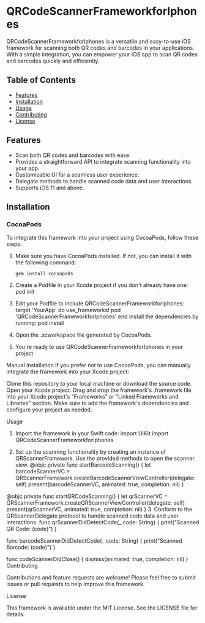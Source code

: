 # QRCodeScannerFrameworkforIphones

QRCodeScannerFrameworkforIphones is a versatile and easy-to-use iOS framework for scanning both QR codes and barcodes in your applications. With a simple integration, you can empower your iOS app to scan QR codes and barcodes quickly and efficiently.

## Table of Contents

- [Features](#features)
- [Installation](#installation)
- [Usage](#usage)
- [Contributing](#contributing)
- [License](#license)

## Features

- Scan both QR codes and barcodes with ease.
- Provides a straightforward API to integrate scanning functionality into your app.
- Customizable UI for a seamless user experience.
- Delegate methods to handle scanned code data and user interactions.
- Supports iOS 11 and above.

## Installation

### CocoaPods

To integrate this framework into your project using CocoaPods, follow these steps:

1. Make sure you have CocoaPods installed. If not, you can install it with the following command:

   ```shell
   gem install cocoapods
2. Create a Podfile in your Xcode project if you don't already have one:
pod init
3. Edit your Podfile to include QRCodeScannerFrameworkforIphones:
target 'YourApp' do
  use_frameworks!
  pod 'QRCodeScannerFrameworkforIphones'
end
Install the dependencies by running:
pod install
4. Open the .xcworkspace file generated by CocoaPods.
5. You're ready to use QRCodeScannerFrameworkforIphones in your project

Manual Installation
If you prefer not to use CocoaPods, you can manually integrate the framework into your Xcode project:

Clone this repository to your local machine or download the source code.
Open your Xcode project.
Drag and drop the framework's .framework file into your Xcode project's "Frameworks" or "Linked Frameworks and Libraries" section.
Make sure to add the framework's dependencies and configure your project as needed.

Usage

1. Import the framework in your Swift code:
import UIKit
import QRCodeScannerFrameworkforIphones

2. Set up the scanning functionality by creating an instance of QRScannerFramework. Use the provided methods to open the scanner view.
 @objc private func startBarcodeScanning() {
    let barcodeScannerVC = QRScannerFramework.createBarcodeScannerViewController(delegate: self)
    present(barcodeScannerVC, animated: true, completion: nil)
}

@objc private func startQRCodeScanning() {
    let qrScannerVC = QRScannerFramework.createQRScannerViewController(delegate: self)
    present(qrScannerVC, animated: true, completion: nil)
}
3. Conform to the QRScannerDelegate protocol to handle scanned code data and user interactions.
func qrScannerDidDetectCode(_ code: String) {
    print("Scanned QR Code: \(code)")
}

func barcodeScannerDidDetectCode(_ code: String) {
    print("Scanned Barcode: \(code)")
}

func codeScannerDidClose() {
    dismiss(animated: true, completion: nil)
}
Contributing

Contributions and feature requests are welcome! Please feel free to submit issues or pull requests to help improve this framework.

License

This framework is available under the MIT License. See the LICENSE file for details.




